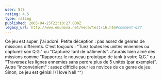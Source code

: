 ```yaml
---
user: StS
rating: 4.5
type: rating
published: 2003-04-23T22:10:27.000Z
legacy_url: http://www.emunova.net/veda/test/16.htm#comment-627
---
```

Ce jeu est super, j'ai adoré. Petite déception : pas assez de genres de missions différents. C'est toujours : "Tuez toutes les unités ennemies ou capturez son Q.G." ou "Capturez tant de bâtiments". J'aurais bien aimé des missions comme "Rapportez le nouveau prototype de tank à votre Q.G." ou "Traversez les lignes ennemies sans perdre plus de 5 unités (par exemple)".
Autre "inconvénient" : assez difficile pour les novices de ce genre de jeu.
Sinon, ce jeu est génial ! (I love Nell ^^)